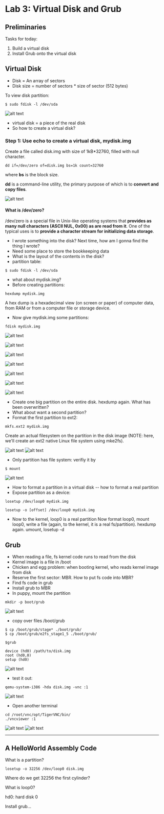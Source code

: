 # Lab 3: Virtual Disk and Grub
## Preliminaries
Tasks for today:
1. Build a virtual disk
2. Install Grub onto the virtual disk

## Virtual Disk
* Disk = An array of sectors
* Disk size = number of sectors * size of sector (512 bytes)

To view disk partition: 
```
$ sudo fdisk -l /dev/sda
```
![alt text](./image/Lab3/02.png)
* virtual disk = a piece of the real disk
* So how to create a virtual disk?
### Step 1: Use echo to create a virtual disk, mydisk.img
Create a file called disk.img with size of 1kB*32760, filled with null character.
```
dd if=/dev/zero of=disk.img bs=1k count=32760
```
where **bs** is the block size.

**dd** is a command-line utility, the primary purpose of which is to **convert and copy files**.

![alt text](./image/Lab3/01.png)

#### What is /dev/zero?
/dev/zero is a special file in Unix-like operating systems that **provides as many null characters (ASCII NUL, 0x00) as are read from it**. One of the typical uses is to **provide a character stream for initializing data storage**.

* I wrote something into the disk? Next time, how am I gonna find the thing I wrote?
* Need some place to store the bookkeeping data
* What is the layout of the contents in the disk?
* partition table:
```
$ sudo fdisk -l /dev/sda 
```
*  what about mydisk.img?
* Before creating partitions: 
```
hexdump mydisk.img
```
A hex dump is a hexadecimal view (on screen or paper) of computer data, from RAM or from a computer file or storage device.
* Now give mydisk.img some partitions: 
```
fdisk mydisk.img
```
![alt text](./image/Lab3/03.png)

![alt text](./image/Lab3/04.png)

![alt text](./image/Lab3/05.png)

![alt text](./image/Lab3/06.png)

![alt text](./image/Lab3/07.png)

![alt text](./image/Lab3/08.png)

![alt text](./image/Lab3/09.png)

* Create one big partition on the entire disk. hexdump again. What has been overwritten?
* What about want a second partition?
* Format the first partition to ext2: 
```
mkfs.ext2 mydisk.img
```
Create an actual filesystem on the partition in the disk image (NOTE: here, we'll create an ext2 native Linux file system using mke2fs).

![alt text](./image/Lab3/10.png)
![alt text](./image/Lab3/11.png)
* Only partition has file system: verifiy it by 
```
$ mount
```
![alt text](./image/Lab3/12.png)

* How to format a partition in a virtual disk -- how to format a real partition
* Expose partition as a device: 
```
losetup /dev/loop0 mydisk.img
```
```
losetup -o [offset] /dev/loop0 mydisk.img
```
* Now to the kernel, loop0 is a real partition
Now format loop0, mount loop0, write a file (again, to the kernel, it is a real fs/partition). hexdump again. umount, losetup -d

## Grub
* When reading a file, fs kernel code runs to read from the disk
* Kernel image is a file in /boot
* Chicken and egg problem: when booting kernel, who reads kernel image from disk
* Reserve the first sector: MBR. How to put fs code into MBR?
* Find fs code in grub
* Install grub to MBR
* In puppy, mount the partition
```
mkdir -p boot/grub
```
![alt text](./image/Lab3/13.png)
* copy over files /boot/grub
```
$ cp /boot/grub/stage* ./boot/grub/
$ cp /boot/grub/e2fs_stage1_5 ./boot/grub/
```
```
$grub
```
```
device (hd0) /path/to/disk.img
root (hd0,0)
setup (hd0)
```
![alt text](./image/Lab3/14.png)
* test it out: 
```
qemu-system-i386 -hda disk.img -vnc :1
```

![alt text](./image/Lab3/15.png)
* Open another terminal
```
cd /root/vnc/opt/TigerVNC/bin/
./vncviewer :1
```
![alt text](./image/Lab3/16.png)
![alt text](./image/Lab3/17.png)
***


## A HelloWorld Assembly Code

What is a partition?

```
losetup -o 32256 /dev/loop0 disk.img
```
Where do we get 32256 the first cylinder? 

What is loop0?

hd0: hard disk 0

Install grub...